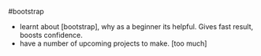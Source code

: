 #bootstrap 
- learnt about [bootstrap], why as a beginner its helpful. Gives fast result, boosts confidence. 
- have a number of upcoming projects to make. [too much]


